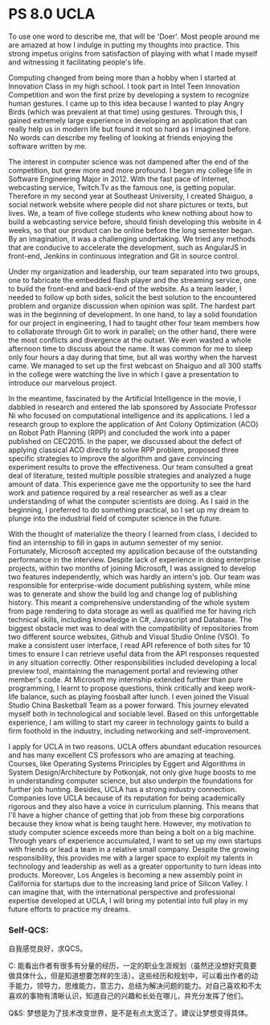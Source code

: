 # PS 8.0 UCLA

To use one word to describe me, that will be 'Doer'. Most people around me are amazed at how I indulge in putting my thoughts into practice. This strong impetus origins from satisfaction of playing with what I made myself and witnessing it facilitating people's life.

Computing changed from being more than a hobby when I started at Innovation Class in my high school. I took part in Intel Teen Innovation Competition and won the first prize by developing a system to recognize human gestures. I came up to this idea because I wanted to play Angry Birds (which was prevalent at that time) using gestures. Through this, I gained extremely large experience in developing an application that can really help us in modern life but found it not so hard as I imagined before. No words can describe my feeling of looking at friends enjoying the software written by me.

The interest in computer science was not dampened after the end of the competition, but grew more and more profound. I began my college life in Software Engineering Major in 2012. With the fast pace of Internet, webcasting service, Twitch.Tv as the famous one, is getting popular. Therefore in my second year at Southeast University, I created Shaiguo, a social network website where people did not share pictures or texts, but lives. We, a team of five college students who knew nothing about how to build a webcasting service before, should finish developing this website in 4 weeks, so that our product can be online before the long semester began. By an imagination, it was a challenging undertaking. We tried any methods that are conducive to accelerate the development, such as AngularJS in front-end, Jenkins in continuous integration and Git in source control.

Under my organization and leadership, our team separated into two groups, one to fabricate the embedded flash player and the streaming service, one to build the front-end and back-end of the website. As a team leader, I needed to follow up both sides, solicit the best solution to the encountered problem and organize discussion when opinion was split. The hardest part was in the beginning of development. In one hand, to lay a solid foundation for our project in engineering, I had to taught other four team members how to collaborate through Git to work in parallel; on the other hand, there were the most conflicts and divergence at the outset. We even wasted a whole afternoon time to discuss about the name. It was common for me to sleep only four hours a day during that time, but all was worthy when the harvest came. We managed to set up the first webcast on Shaiguo and all 300 staffs in the college were watching the live in which I gave a presentation to introduce our marvelous project.

In the meantime, fascinated by the Artificial Intelligence in the movie, I dabbled in research and entered the lab sponsored by Associate Professor Ni who focused on computational intelligence and its applications. I led a research group to explore the application of Ant Colony Optimization (ACO) on Robot Path Planning (RPP) and concluded the work into a paper published on CEC2015. In the paper, we discussed about the defect of applying classical ACO directly to solve RPP problem, proposed three specific strategies to improve the algorithm and gave convincing experiment results to prove the effectiveness. Our team consulted a great deal of literature, tested multiple possible strategies and analyzed a huge amount of data. This experience gave me the opportunity to see the hard work and patience required by a real researcher as well as a clear understanding of what the computer scientists are doing. As I said in the beginning, I preferred to do something practical, so I set up my dream to plunge into the industrial field of computer science in the future.

With the thought of materialize the theory I learned from class, I decided to find an internship to fill in gaps in autumn semester of my senior. Fortunately, Microsoft accepted my application because of the outstanding performance in the interview. Despite lack of experience in doing enterprise projects, within two months of joining Microsoft, I was assigned to develop two features independently, which was hardly an intern's job. Our team was responsible for enterprise-wide document publishing system, while mine was to generate and show the build log and change log of publishing history. This meant a comprehensive understanding of the whole system from page rendering to data storage as well as qualified me for having rich technical skills, including knowledge in C#, Javascript and Database. The biggest obstacle met was to deal with the compatibility of repositories from two different source websites, Github and Visual Studio Online (VSO). To make a consistent user interface, I read API reference of both sites for 10 times to ensure I can retrieve useful data from the API responses requested in any situation correctly. Other responsibilities included developing a local preview tool, maintaining the management portal and reviewing other member's code. At Microsoft my internship extended further than pure programming, I learnt to propose questions, think critically and keep work-life balance, such as playing foosball after lunch. I even joined the Visual Studio China Basketball Team as a power forward. This journey elevated myself both in technological and sociable level. Based on this unforgettable experience, I am willing to start my career in technology gaints to build a firm foothold in the industry, including networking and self-improvement.

I apply for UCLA in two reasons. UCLA offers abundant education resources and has many excellent CS professors who are amazing at teaching. Courses, like Operating Systems Principles by Eggert and Algorithms in System Design/Architecture by Potkonjak, not only give huge boosts to me in understanding computer science, but also underpin the foundations for further job hunting. Besides, UCLA has a strong industry connection. Companies love UCLA because of its reputation for being academically rigorous and they also have a voice in curriculum planning. This means that I'll have a higher chance of getting that job from these big corporations because they know what is being taught here. However, my motivation to study computer science exceeds more than being a bolt on a big machine. Through years of experience accumulated, I want to set up my own startups with friends or lead a team in a relative small company. Despite the growing responsibility, this provides me with a larger space to exploit my talents in technology and leadership as well as a greater opportunity to turn ideas into products. Moreover, Los Angeles is becoming a new assembly point in California for startups due to the increasing land price of Silicon Valley. I can imagine that, with the international perspective and professional expertise developed at UCLA, I will bring my potential into full play in my future efforts to practice my dreams.


### Self-QCS:

自我感觉良好，求QCS。

C: 能看出作者有很多有分量的经历，一定的职业生涯规划（虽然还没想好究竟要做具体什么，但是知道想要怎样的生活）。这些经历和规划中，可以看出作者的动手能力，领导力，思维能力，意志力，总结为解决问题的能力。对自己喜欢和不太喜欢的事物有清晰认识，知道自己的兴趣和长处在哪儿，并充分发挥了他们。

Q&S: 梦想是为了技术改变世界，是不是有点太宽泛了。建议让梦想变得具体。
